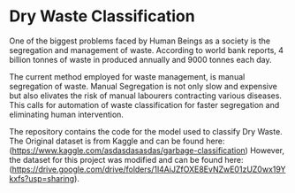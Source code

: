 # Dry Waste Classification
One of the biggest problems faced by Human Beings as a society is the segregation and management of waste. 
According to world bank reports, 4 billion tonnes of waste in produced annually and 9000 tonnes each day.

The current method employed for waste management, is manual segregation of waste. Manual Segregation is not only slow and expensive but also elivates the risk of manual labourers contracting various diseases.
This calls for automation of waste classification for faster segregation and eliminating human intervention.

The repository contains the code for the model used to classify Dry Waste.
The Original dataset is from Kaggle and can be found here: 
(https://www.kaggle.com/asdasdasasdas/garbage-classification)
However, the dataset for this project was modified and can be found here: (https://drive.google.com/drive/folders/1l4AiJZfOXE8EvNZwE01zUZ0wx19Ykxfs?usp=sharing). 

